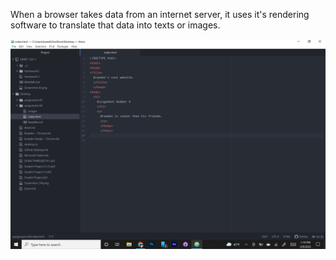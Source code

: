 When a browser takes data from an internet server, it uses it's rendering software to translate that data into texts or images.

![Screenshot](./images/screenshot1.png)

